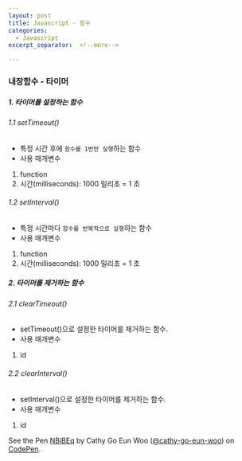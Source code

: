 ```yaml
---
layout: post
title: Javascript - 함수
categories:
  - Javascript
excerpt_separator:  <!--more-->

---
```


### 내장함수 - 타이머

##### 1. 타이머를 설정하는 함수

###### 1.1 setTimeout()

- 특정 시간 후에 `함수를 1번만 실행`하는 함수
- 사용 매개변수

1.  function
2.  시간(milliseconds): 1000 밀리초 = 1 초

###### 1.2 setInterval()

- 특정 시간마다 `함수를 반복적으로 실행`하는 함수
- 사용 매개변수

1.  function
2.  시간(milliseconds): 1000 밀리초 = 1 초

##### 2. 타이머를 제거하는 함수

###### 2.1 clearTimeout()

- setTimeout()으로 설정한 타이머를 제거하는 함수.
- 사용 매개변수

1.  id

###### 2.2 clearInterval()

- setInterval()으로 설정한 타이머를 제거하는 함수.
- 사용 매개변수

1.  id

<p data-height="265" data-theme-id="0" data-slug-hash="NBjBEq" data-default-tab="js,result" data-user="cathy-go-eun-woo" data-pen-title="NBjBEq" class="codepen">See the Pen <a href="https://codepen.io/cathy-go-eun-woo/pen/NBjBEq/">NBjBEq</a> by Cathy Go Eun Woo (<a href="https://codepen.io/cathy-go-eun-woo">@cathy-go-eun-woo</a>) on <a href="https://codepen.io">CodePen</a>.</p>
<script src="https://static.codepen.io/assets/embed/ei.js"> </script>
